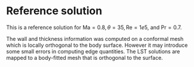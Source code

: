 # Reference solution
 
This is a reference solution for $\textsf{Ma}=0.8, \theta=35, \textsf{Re}=1e5$, 
and $\textsf{Pr}=0.7$. 

The wall and thickness information was computed on a conformal
mesh which is locally orthogonal to the body surface.   However
it may introduce some small errors in computing edge quantities. 
The LST solutions are mapped to a body-fitted mesh that is 
orthogonal to the surface.
